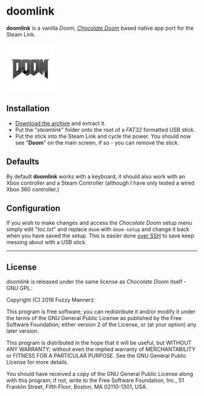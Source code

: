 # doomlink
**doomlink** is a vanilla *Doom*, *[Chocolate Doom](https://www.chocolate-doom.org)* based native app port for the Steam Link.

![](https://raw.githubusercontent.com/fuzzymannerz/doomlink/master/steamlink/apps/doomlink/icon.png)

## Installation
  - [Download the archive](https://github.com/fuzzymannerz/doomlink/archive/master.zip) and extract it.
  - Put the "*steamlink*" folder onto the root of a *FAT32* formatted USB stick.
  - Put the stick into the Steam Link and cycle the power.
    You should now see "**Doom**" on the main screen, if so - you can remove the stick.

## Defaults
By default **doomlink** works with a keyboard, it should also work with an Xbox controller and a Steam Controller (although I have only tested a wired Xbox 360 controller.)

## Configuration
If you wish to make changes and access the *Chocolate Doom* setup menu simply edit "*toc.txt*" and replace `doom` with `doom-setup` and change it back when you have saved the setup. This is easier done [over SSH]() to save keep messing about with a USB stick.

----

## License

*doomlink* is released under the same license as *Chocolate Doom* itself - GNU GPL.

Copyright (C) 2018  Fuzzy Mannerz

This program is free software; you can redistribute it and/or
modify it under the terms of the GNU General Public License
as published by the Free Software Foundation; either version 2
of the License, or (at your option) any later version.

This program is distributed in the hope that it will be useful,
but WITHOUT ANY WARRANTY; without even the implied warranty of
MERCHANTABILITY or FITNESS FOR A PARTICULAR PURPOSE.  See the
GNU General Public License for more details.

You should have received a copy of the GNU General Public License
along with this program; if not, write to the Free Software
Foundation, Inc., 51 Franklin Street, Fifth Floor, Boston, MA  02110-1301, USA.
